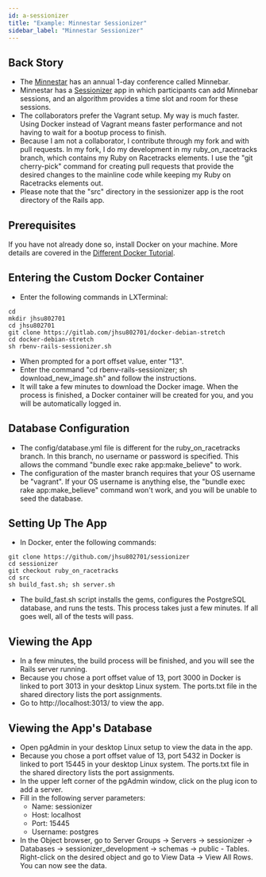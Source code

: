 ```yaml
---
id: a-sessionizer
title: "Example: Minnestar Sessionizer"
sidebar_label: "Minnestar Sessionizer"
---
```


## Back Story
* The [Minnestar](https://minnestar.org/) has an annual 1-day conference called Minnebar.
* Minnestar has a [Sessionizer](https://github.com/minnestar/sessionizer) app in which participants can add Minnebar sessions, and an algorithm provides a time slot and room for these sessions.
* The collaborators prefer the Vagrant setup.  My way is much faster.  Using Docker instead of Vagrant means faster performance and not having to wait for a bootup process to finish.
* Because I am not a collaborator, I contribute through my fork and with pull requests.  In my fork, I do my development in my ruby_on_racetracks branch, which contains my Ruby on Racetracks elements.  I use the "git cherry-pick" command for creating pull requests that provide the desired changes to the mainline code while keeping my Ruby on Racetracks elements out.
* Please note that the "src" directory in the sessionizer app is the root directory of the Rails app.

## Prerequisites
If you have not already done so, install Docker on your machine.  More details are covered in the [Different Docker Tutorial](https://www.differentdockertutorial.com/).

## Entering the Custom Docker Container
* Enter the following commands in LXTerminal:
```
cd
mkdir jhsu802701
cd jhsu802701
git clone https://gitlab.com/jhsu802701/docker-debian-stretch
cd docker-debian-stretch
sh rbenv-rails-sessionizer.sh
```
* When prompted for a port offset value, enter "13".
* Enter the command "cd rbenv-rails-sessionizer; sh download_new_image.sh" and follow the instructions.
* It will take a few minutes to download the Docker image.  When the process is finished, a Docker container will be created for you, and you will be automatically logged in.

## Database Configuration
* The config/database.yml file is different for the ruby_on_racetracks branch.  In this branch, no username or password is specified.  This allows the command "bundle exec rake app:make_believe" to work.
* The configuration of the master branch requires that your OS username be "vagrant".  If your OS username is anything else, the "bundle exec rake app:make_believe" command won't work, and you will be unable to seed the database.

## Setting Up The App
* In Docker, enter the following commands:
```
git clone https://github.com/jhsu802701/sessionizer
cd sessionizer
git checkout ruby_on_racetracks
cd src
sh build_fast.sh; sh server.sh
```
* The build_fast.sh script installs the gems, configures the PostgreSQL database, and runs the tests. This process takes just a few minutes. If all goes well, all of the tests will pass.

## Viewing the App
* In a few minutes, the build process will be finished, and you will see the Rails server running.
* Because you chose a port offset value of 13, port 3000 in Docker is linked to port 3013 in your desktop Linux system.  The ports.txt file in the shared directory lists the port assignments.
* Go to http://localhost:3013/ to view the app.

## Viewing the App's Database
* Open pgAdmin in your desktop Linux setup to view the data in the app.
* Because you chose a port offset value of 13, port 5432 in Docker is linked to port 15445 in your desktop Linux system.  The ports.txt file in the shared directory lists the port assignments.
* In the upper left corner of the pgAdmin window, click on the plug icon to add a server.
* Fill in the following server parameters:
  * Name: sessionizer
  * Host: localhost
  * Port: 15445
  * Username: postgres
* In the Object browser, go to Server Groups -> Servers -> sessionizer -> Databases -> sessionizer_development -> schemas -> public - Tables.  Right-click on the desired object and go to View Data -> View All Rows.  You can now see the data.
